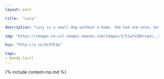 ```yaml
---
layout: post

title:  "Lucy"

description: "Lucy is a small dog without a home. She had one once, but she remembers it only in her dreams. Eleanor is a little girl who looks forward to feeding the stray dog that appears faithfully beneath her window each day. Eleanor’s father is a juggler with stage fright. The overlapping stories of three delightful characters, offering a slightly different perspective each time, come together in a truly original, beautifully illustrated book for dog (and underdog) lovers of all ages."

img: "https://images-na.ssl-images-amazon.com/images/I/51wz%2BGroqvL._SL480_.jpg"

buy: "http://a.co/9zZfE1p"

tags:
- Randy Cecil
---
```


{% include content-rss.md %}